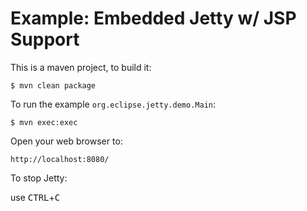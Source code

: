 Example: Embedded Jetty w/ JSP Support 
=====================================================

This is a maven project, to build it:

    $ mvn clean package

To run the example `org.eclipse.jetty.demo.Main`:

    $ mvn exec:exec

Open your web browser to:

    http://localhost:8080/  

To stop Jetty:

  use <kbd>CTRL</kbd>+<kbd>C</kbd>

